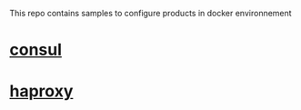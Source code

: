 This repo contains samples to configure products in docker environnement

# [consul](consul/)

# [haproxy](haproxy/)
